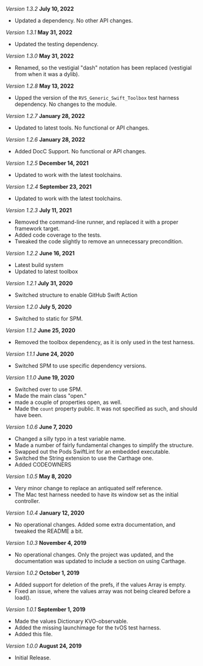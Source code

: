*Version 1.3.2* **July 10, 2022**
- Updated a dependency. No other API changes.

*Version 1.3.1* **May 31, 2022**
- Updated the testing dependency.

*Version 1.3.0* **May 31, 2022**
- Renamed, so the vestigial "dash" notation has been replaced (vestigial from when it was a dylib).

*Version 1.2.8* **May 13, 2022**
- Upped the version of the `RVS_Generic_Swift_Toolbox` test harness dependency. No changes to the module.

*Version 1.2.7* **January 28, 2022**
- Updated to latest tools. No functional or API changes.

*Version 1.2.6* **January 28, 2022**
- Added DocC Support. No functional or API changes.

*Version 1.2.5* **December 14, 2021**
- Updated to work with the latest toolchains.

*Version 1.2.4* **September 23, 2021**
- Updated to work with the latest toolchains.

*Version 1.2.3* **July 11, 2021**
- Removed the command-line runner, and replaced it with a proper framework target.
- Added code coverage to the tests.
- Tweaked the code slightly to remove an unnecessary precondition.

*Version 1.2.2* **June 16, 2021**
- Latest build system
- Updated to latest toolbox

*Version 1.2.1* **July 31, 2020**
- Switched structure to enable GitHub Swift Action

*Version 1.2.0* **July 5, 2020**
- Switched to static for SPM.

*Version 1.1.2* **June 25, 2020**
- Removed the toolbox dependency, as it is only used in the test harness.

*Version 1.1.1* **June 24, 2020**
- Switched SPM to use specific dependency versions.

*Version 1.1.0* **June 19, 2020**
- Switched over to use SPM.
- Made the main class "open."
- made a couple of properties open, as well.
- Made the `count` property public. It was not specified as such, and should have been.

*Version 1.0.6* **June 7, 2020**
- Changed a silly typo in a test variable name.
- Made a number of fairly fundamental changes to simplify the structure.
- Swapped out the Pods SwiftLint for an embedded executable.
- Switched the String extension to use the Carthage one.
- Added CODEOWNERS

*Version 1.0.5* **May 8, 2020**
- Very minor change to replace an antiquated self reference.
- The Mac test harness needed to have its window set as the initial controller.

*Version 1.0.4* **January 12, 2020**
- No operational changes. Added some extra documentation, and tweaked the README a bit.

*Version 1.0.3* **November 4, 2019**
- No operational changes. Only the project was updated, and the documentation was updated to include a section on using Carthage.

*Version 1.0.2* **October 1, 2019**
- Added support for deletion of the prefs, if the values Array is empty.
- Fixed an issue, where the values array was not being cleared before a load().

*Version 1.0.1* **September 1, 2019**
- Made the values Dictionary KVO-observable.
- Added the missing launchimage for the tvOS test harness.
- Added this file.

*Version 1.0.0* **August 24, 2019**
- Initial Release.
